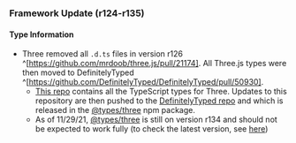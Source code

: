 ### Framework Update (r124-r135)

#### Type Information

- Three removed all `.d.ts` files in version r126 ^[https://github.com/mrdoob/three.js/pull/21174]. All Three.js types were then moved to DefinitelyTyped ^[https://github.com/DefinitelyTyped/DefinitelyTyped/pull/50930].
  - [This repo](https://github.com/three-types/three-ts-types) contains all the TypeScript types for Three. Updates to this repository are then pushed to the [DefinitelyTyped repo](https://github.com/DefinitelyTyped/DefinitelyTyped/tree/master/types/three) and which is released in the [@types/three](https://www.npmjs.com/package/@types/three) npm package.
  - As of 11/29/21, [@types/three](https://www.npmjs.com/package/@types/three) is still on version r134 and should not be expected to work fully (to check the latest version, see [here](https://github.com/three-types/three-ts-types/releases))